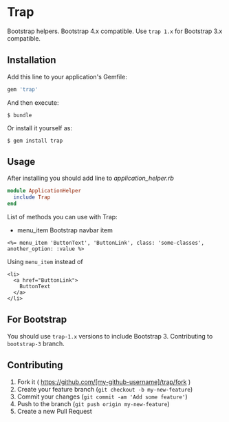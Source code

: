 # Trap

Bootstrap helpers. Bootstrap 4.x compatible.
Use `trap 1.x` for Bootstrap 3.x compatible.

## Installation

Add this line to your application's Gemfile:

```ruby
gem 'trap'
```

And then execute:

    $ bundle

Or install it yourself as:

    $ gem install trap

## Usage

After installing you should add line to *application_helper.rb*

```ruby
module ApplicationHelper
  include Trap
end
```

List of methods you can use with Trap:

* menu_item
Bootstrap navbar item

```erb
<%= menu_item 'ButtonText', 'ButtonLink', class: 'some-classes', another_option: :value %>
```

Using `menu_item` instead of

```
<li>
  <a href="ButtonLink">
    ButtonText
  </a>
</li>
```

## For Bootstrap 

You should use `trap-1.x` versions to include Bootstrap 3. Contributing to `bootstrap-3` branch.

## Contributing

1. Fork it ( https://github.com/[my-github-username]/trap/fork )
2. Create your feature branch (`git checkout -b my-new-feature`)
3. Commit your changes (`git commit -am 'Add some feature'`)
4. Push to the branch (`git push origin my-new-feature`)
5. Create a new Pull Request
